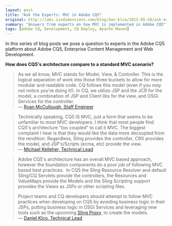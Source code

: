 ```yaml
---
layout: post
title: "Ask the Experts: MVC in Adobe CQ5"
original: http://labs.sixdimensions.com/blog/dan-klco/2013-05-20/ask-experts-mvc-adobe-cq5
summary: "Answers from experts on how MVC is implemented in Adobe CQ5"
tags: [Adobe CQ, Development, CQ Deploy, Apache Maven]
---
```


In this series of blog posts we pose a question to experts in the Adobe CQ5 platform about Adobe CQ5, Enterprise Content Management and Web Development.

**How does CQ5's architecture compare to a standard MVC scenario?**

> As we all know, MVC stands for Model, View, &amp; Controller. This is the logical separation of work into those three buckets to allow for more modular and readable code. CQ follows this model (even if you may not notice you're doing it!). In CQ, we utilize JSP and the JCR for the model, a combination of JSP and Client libs for the view, and OSGi Services for the controller.  
> &mdash; [Ryan McCullough, Staff Engineer][1]

> Technically speaking, CQ5 IS MVC, just a form that seems to be unfamiliar to most MVC developers. I think that most people find CQ5's architecture "too coupled" to call it MVC. The biggest complaint I hear is that they would like the data more decoupled from the rendition. Regardless, Sling provides the controller, CRX provides the model, and JSP's/Scripts (ecma, etc) provide the view.  
> &mdash;  [Michael Kelleher, Technical Lead][2]

> Adobe CQ5's architecture has an overall MVC based approach, however the foundation components do a poor job of following MVC based best practices. &nbsp;In CQ5 the Sling Resource Resolver and default Sling/CQ Servlets provide the controllers, the Resources and ValueMaps provide the Models and the Sling Scripting support provides the Views as JSPs or other scripting files.
> 
> Project teams and CQ developers should attempt to follow MVC practices when developing on CQ5 by avoiding business logic in their JSPs, putting business logic in OSGi Services and leveraging new tools such as the upcoming [Sling Proxy][3], to create the models.  
> &mdash; [Daniel Klco, Technical Lead][4]

 [1]: http://ca.linkedin.com/in/ryanmccullough "Ryan McCullough's Profile"
 [2]: http://www.linkedin.com/in/mjke11eher "Michael Kelleher's Profile"
 [3]: https://github.com/SixDimensions/sling-proxy "Sling Proxy - Make easy modals in Apache Sling"
 [4]: http://www.linkedin.com/in/danielklco/ "Dan Klco's Profile"  
